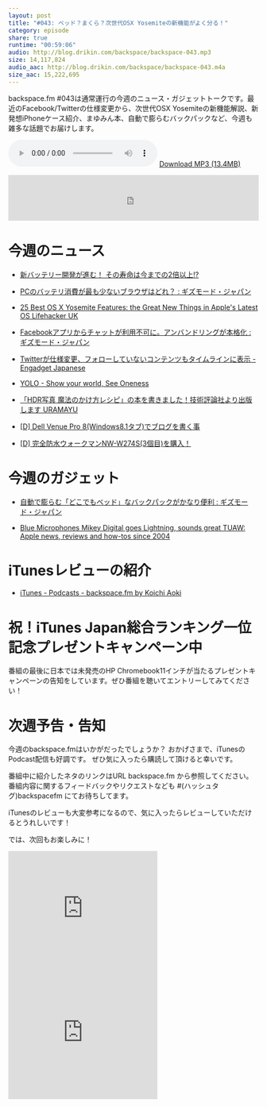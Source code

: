```yaml
---
layout: post
title: "#043: ベッド？まくら？次世代OSX Yosemiteの新機能がよく分る！"
category: episode
share: true
runtime: "00:59:06"
audio: http://blog.drikin.com/backspace/backspace-043.mp3
size: 14,117,824
audio_aac: http://blog.drikin.com/backspace/backspace-043.m4a
size_aac: 15,222,695
---
```


backspace.fm #043は通常運行の今週のニュース・ガジェットトークです。最近のFacebook/Twitterの仕様変更から、次世代OSX Yosemiteの新機能解説、新発想iPhoneケース紹介、まゆみん本、自動で膨らむバックパックなど、今週も雑多な話題でお届けします。

<audio src="http://blog.drikin.com/backspace/backspace-043.mp3" controls preload></audio>
[Download MP3 (13.4MB)](http://blog.drikin.com/backspace/backspace-043.mp3)

<iframe src="http://backspace.fm/subscribes.html" width="100%" height="92" scrolling="no" frameborder="0"></iframe>


# 今週のニュース

- [新バッテリー開発が進む！ その寿命は今までの2倍以上!?](http://www.gizmodo.jp/2014/08/_2_6.html)

- [PCのバッテリ消費が最も少ないブラウザはどれ？ : ギズモード・ジャパン](http://www.gizmodo.jp/2014/08/pc_74.html)

- [25 Best OS X Yosemite Features: the Great New Things in Apple's Latest OS  Lifehacker UK](http://www.lifehacker.co.uk/2014/08/18/25-os-x-yosemite-tips)

- [Facebookアプリからチャットが利用不可に。アンバンドリングが本格化 : ギズモード・ジャパン](http://www.gizmodo.jp/2014/08/facebook_92.html)

- [Twitterが仕様変更、フォローしていないコンテンツもタイムラインに表示 - Engadget Japanese](http://japanese.engadget.com/2014/08/19/twitter/)

- [YOLO - Show your world, See Oneness](http://iinalab.jp/yolo/)

- [「HDR写真 魔法のかけ方レシピ」の本を書きました！技術評論社より出版します  URAMAYU](http://uramayu.com/blog/2014/08/hdr_book.html)

- [[D] Dell Venue Pro 8(Windows8.1タブ)でブログを書く事](http://blog.drikin.com/2014/08/dell-venue-pro-8windows81.html)

- [[D] 完全防水ウォークマンNW-W274S(3個目)を購入！](http://blog.drikin.com/2014/08/nw-w274s3.html)

# 今週のガジェット

- [自動で膨らむ「どこでもベッド」なバックパックがかなり便利 : ギズモード・ジャパン](http://www.gizmodo.jp/2014/08/post_15247.html)

- [Blue Microphones Mikey Digital goes Lightning, sounds great  TUAW: Apple news, reviews and how-tos since 2004](http://www.tuaw.com/2014/08/07/blue-microphones-mikey-digital-goes-lightning-sounds-great/)

# iTunesレビューの紹介

- [iTunes - Podcasts - backspace.fm by Koichi Aoki](https://itunes.apple.com/us/podcast/backspace.fm/id830709730?mt=2)

# 祝！iTunes Japan総合ランキング一位記念プレゼントキャンペーン中

番組の最後に日本では未発売のHP Chromebook11インチが当たるプレゼントキャンペーンの告知をしています。ぜひ番組を聴いてエントリーしてみてください！

# 次週予告・告知

今週のbackspace.fmはいかがだったでしょうか？
おかげさまで、iTunesのPodcast配信も好調です。
ぜひ気に入ったら購読して頂けると幸いです。

番組中に紹介したネタのリンクはURL backspace.fm から参照してください。
番組内容に関するフィードバックやリクエストなども #(ハッシュタグ)backspacefm にてお待ちしてます。

iTunesのレビューも大変参考になるので、気に入ったらレビューしていただけるとうれしいです！

では、次回もお楽しみに！

<iframe src="http://rcm-fe.amazon-adsystem.com/e/cm?t=driftking-22&o=9&p=12&l=bn1&mode=videogames-jp&browse=637394&fc1=000000&lt1=_blank&lc1=3366FF&bg1=FFFFFF&f=ifr" marginwidth="0" marginheight="0" width="300" height="250" border="0" frameborder="0" style="border:none;" scrolling="no"></iframe>
<iframe src="http://rcm-fe.amazon-adsystem.com/e/cm?t=driftking-22&o=9&p=12&l=bn1&mode=computers-jp&browse=2127209051&fc1=000000&lt1=_blank&lc1=3366FF&bg1=FFFFFF&f=ifr" marginwidth="0" marginheight="0" width="300" height="250" border="0" frameborder="0" style="border:none;" scrolling="no"></iframe>


